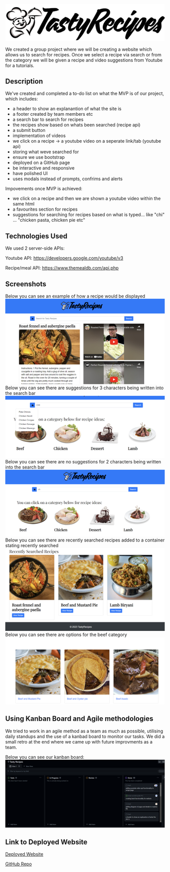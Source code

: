 ![Tasty-Recipes](./assets/images/logo.png)

We created a group project where we will be creating a website which allows us to search for recipes. Once we select a recipe via search or from the category we will be given a recipe and video suggestions from Youtube for a tutorials.

## Description

We've created and completed a to-do list on what the MVP is of our project, which includes:

- a header to show an explanantion of what the site is
- a footer created by team members etc
- a search bar to search for recipes
- the recipes show based on whats been searched (recipe api)
- a submit button
- implementation of videos
- we click on a recipe -> a youtube video on a seperate link/tab (youtube api)
- storing what weve searched for
- ensure we use bootstrap
- deployed on a GitHub page
- be interactive and responsive
- have polished UI
- uses modals instead of prompts, confrims and alerts

Impovements once MVP is achieved:

- we click on a recipe and then we are shown a youtube video within the same html
- a favourites section for recipes
- suggestions for searching for recipes based on what is typed... like "chi" ... "chicken pasta, chicken pie etc"

## Technologies Used

We used 2 server-side APIs:

Youtube API: https://developers.google.com/youtube/v3

Recipe/meal API: https://www.themealdb.com/api.php

## Screenshots

Below you can see an example of how a recipe would be displayed
![recipe-videos](./assets/images/screenshotRecipe.png)
Below you can see there are suggestions for 3 characters being written into the search bar
![3-char-suggestions](./assets/images/threeCharacterSearch.png)
Below you can see there are no suggestions for 2 characters being written into the search bar
![2-char-suggestions](./assets/images/noSuggestionFor2Char.png)
Below you can see there are recently searched recipes added to a container stating recently searched
![recently-searched](./assets/images/recentkySearchedRecipes.png)
Below you can see there are options for the beef category
![beef-options](./assets/images/optionsBeef.png)

## Using Kanban Board and Agile methodologies

We tried to work in an agile method as a team as much as possible, utilising daily standups and the use of a kanbad board to monitor our tasks. We did a small retro at the end where we came up with future improvments as a team.

Below you can see our kanban board:
![kanban-board](./assets/images/kanbanBoard.png)

## Link to Deployed Website

[Deployed Website]()

[GitHub Repo](https://github.com/balalsaleh/recipe-youtube-guide)

